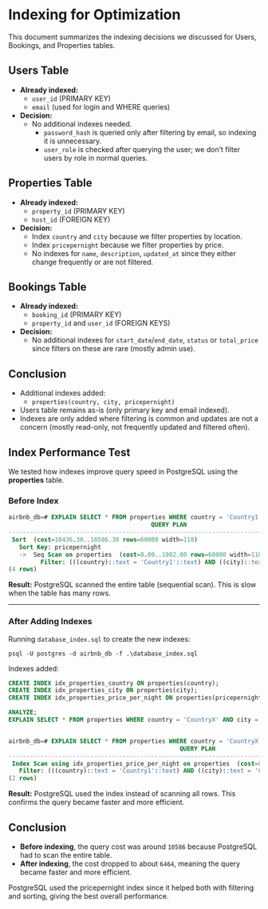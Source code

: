 # Indexing for Optimization

This document summarizes the indexing decisions we discussed for Users, Bookings, and Properties tables.

## Users Table

- **Already indexed:**
  - `user_id` (PRIMARY KEY)
  - `email` (used for login and WHERE queries)
- **Decision:**
  - No additional indexes needed.  
    - `password_hash` is queried only after filtering by email, so indexing it is unnecessary.  
    - `user_role` is checked after querying the user; we don’t filter users by role in normal queries.

## Properties Table

- **Already indexed:**
  - `property_id` (PRIMARY KEY)
  - `host_id` (FOREIGN KEY)
- **Decision:**
  - Index `country` and `city` because we filter properties by location.  
  - Index `pricepernight` because we filter properties by price.  
  - No indexes for `name`, `description`, `updated_at` since they either change frequently or are not filtered.

## Bookings Table

- **Already indexed:**
  - `booking_id` (PRIMARY KEY)
  - `property_id` and `user_id` (FOREIGN KEYS)
- **Decision:**
  - No additional indexes for `start_date`/`end_date`, `status` or `total_price` since filters on these are rare (mostly admin use).

## Conclusion

- Additional indexes added:
  - `properties(country, city, pricepernight)` 
- Users table remains as-is (only primary key and email indexed).  
- Indexes are only added where filtering is common and updates are not a concern (mostly read-only, not frequently updated and filtered often).


## Index Performance Test

We tested how indexes improve query speed in PostgreSQL using the **properties** table.

### Before Index

```sql
airbnb_db=# EXPLAIN SELECT * FROM properties WHERE country = 'Country1' AND city = 'City1' ORDER BY pricepernight;
                                        QUERY PLAN
-------------------------------------------------------------------------------------------
 Sort  (cost=10436.30..10586.30 rows=60000 width=118)
   Sort Key: pricepernight
   ->  Seq Scan on properties  (cost=0.00..1982.00 rows=60000 width=118)
         Filter: (((country)::text = 'Country1'::text) AND ((city)::text = 'City1'::text))
(4 rows)
```

**Result:** PostgreSQL scanned the entire table (sequential scan). This is slow when the table has many rows.

---

### After Adding Indexes

Running `database_index.sql` to create the new indexes:
```
psql -U postgres -d airbnb_db -f .\database_index.sql
```

Indexes added:

```sql
CREATE INDEX idx_properties_country ON properties(country);
CREATE INDEX idx_properties_city ON properties(city);
CREATE INDEX idx_properties_price_per_night ON properties(pricepernight);
```

```sql
ANALYZE;
EXPLAIN SELECT * FROM properties WHERE country = 'CountryX' AND city = 'Metropolis' ORDER BY pricepernight;


airbnb_db=# EXPLAIN SELECT * FROM properties WHERE country = 'CountryX' AND city = 'Metropolis' ORDER BY pricepernight;
                                                QUERY PLAN
----------------------------------------------------------------------------------------------------------
 Index Scan using idx_properties_price_per_night on properties  (cost=0.41..6464.41 rows=60000 width=118)
   Filter: (((country)::text = 'Country1'::text) AND ((city)::text = 'City1'::text))
(2 rows)
```

**Result:** PostgreSQL used the index instead of scanning all rows. This confirms the query became faster and more efficient.


## Conclusion

- **Before indexing**, the query cost was around `10586` because PostgreSQL had to scan the entire table.
- **After indexing**, the cost dropped to about `6464`, meaning the query became faster and more efficient.

PostgreSQL used the pricepernight index since it helped both with filtering and sorting, giving the best overall performance.